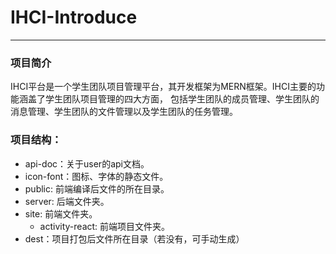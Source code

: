 # IHCI-Introduce
*****
### 项目简介
IHCI平台是一个学生团队项目管理平台，其开发框架为MERN框架。IHCI主要的功能涵盖了学生团队项目管理的四大方面， 包括学生团队的成员管理、学生团队的消息管理、学生团队的文件管理以及学生团队的任务管理。
### 项目结构：
* api-doc：关于user的api文档。
* icon-font：图标、字体的静态文件。
* public: 前端编译后文件的所在目录。
* server: 后端文件夹。
* site: 前端文件夹。
    * activity-react: 前端项目文件夹。
* dest：项目打包后文件所在目录（若没有，可手动生成）
